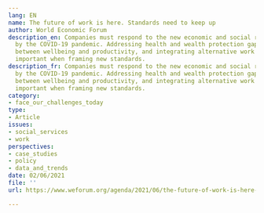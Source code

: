 ```yaml
---
lang: EN
name: The future of work is here. Standards need to keep up
author: World Economic Forum
description_en: Companies must respond to the new economic and social realities accelerated
  by the COVID-19 pandemic. Addressing health and wealth protection gaps, the link
  between wellbeing and productivity, and integrating alternative work models are
  important when framing new standards.
description_fr: Companies must respond to the new economic and social realities accelerated
  by the COVID-19 pandemic. Addressing health and wealth protection gaps, the link
  between wellbeing and productivity, and integrating alternative work models are
  important when framing new standards.
category:
- face_our_challenges_today
type:
- Article
issues:
- social_services
- work
perspectives:
- case_studies
- policy
- data_and_trends
date: 02/06/2021
file: ''
url: https://www.weforum.org/agenda/2021/06/the-future-of-work-is-here-standards-need-to-keep-up/

---
```


